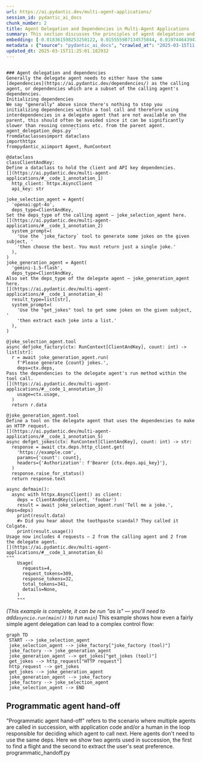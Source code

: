 ```yaml
---
url: https://ai.pydantic.dev/multi-agent-applications/
session_id: pydantic_ai_docs
chunk_number: 2
title: Agent Delegation and Dependencies in Multi-Agent Applications
summary: This section discusses the principles of agent delegation and dependencies in multi-agent systems. It emphasizes that delegate agents should typically have the same or a subset of dependencies as their calling agents. It also covers the initialization of dependencies, warning against initializing dependencies within tool calls due to potential performance issues.
embedding: [-0.018361598253250122, 0.015555987134575844, 0.019744643941521645, -0.024736786261200905, 0.006371895782649517, 0.04367794468998909, 0.004178778268396854, 0.013698752969503403, -0.007534313946962357, 0.01138708833605051, 0.02847759984433651, -0.05632294714450836, 0.004027301445603371, -0.04072744399309158, -0.0041985358111560345, -0.0648583248257637, -0.038488227874040604, 0.003651903010904789, 0.016952207311987877, 0.03948928788304329, 0.041386038064956665, 0.0271077249199152, 0.06311963498592377, 0.04515319690108299, -0.02525048889219761, -0.025369036942720413, 0.01371192466467619, 0.04707629233598709, 0.026817942038178444, -0.03271894529461861, 0.05158107355237007, -0.01537158153951168, -0.03364097699522972, 0.01155173685401678, 0.015806253999471664, 0.03851456940174103, 0.0209959726780653, 0.02398598939180374, -0.02446017600595951, 0.04449460282921791, 0.01138050202280283, -0.034483976662158966, 0.009819635190069675, 0.023274708539247513, -0.01746590994298458, 0.03988444432616234, -0.01388315949589014, -0.008489275351166725, 0.02510559931397438, -0.0011690041283145547, -0.031744226813316345, 0.01616189442574978, -0.005110688507556915, 0.01609603501856327, -0.028214162215590477, 0.012421080842614174, 0.008752712979912758, 0.00132706668227911, -0.02918888069689274, -0.05223966762423515, 0.006622161716222763, -0.007870197296142578, 0.013975362293422222, 0.05447888746857643, -0.03098025545477867, -0.001002709148451686, -0.02115403488278389, 0.010083072818815708, -0.02646230161190033, -0.01238156482577324, -0.007672618608921766, 0.04204463213682175, -0.05202891677618027, -0.019112395122647285, -0.05118591710925102, -0.023748895153403282, -0.015305722132325172, 0.03477375581860542, 0.0053346105851233006, -0.020613988861441612, -0.004791270475834608, -0.0204295814037323, 0.0077516501769423485, 0.010392611846327782, -0.03403613343834877, -0.060379888862371445, -0.04773488640785217, -0.03714469447731972, -0.03082219325006008, -0.01956023834645748, -0.02614617720246315, 0.0048307860270142555, -0.022958582267165184, 0.031322725117206573, 0.08034845441579819, 0.030295317992568016, 0.0209959726780653, 0.005627684760838747, -0.0059339310973882675, 0.015279377810657024, 0.05163376033306122, -0.003365414682775736, -0.08582795411348343, 0.010577017441391945, 0.04881497845053673, 0.011479291133582592, -0.01476567517966032, 0.03843553736805916, -0.038725320249795914, 0.0028615903574973345, -0.07982157915830612, -0.025395380333065987, 0.01819036342203617, 0.012144471518695354, -0.023142989724874496, -0.019323144108057022, 0.02219461463391781, 0.002245805226266384, 0.03177056834101677, -0.014067565090954304, -0.048788633197546005, -0.0024088071659207344, 0.003497133497148752, 0.002448322717100382, 0.008831744082272053, 0.015582331456243992, -0.006088700611144304, -0.04230806976556778, -0.03577481955289841, -0.005150204058736563, 0.03435225784778595, -0.01899384707212448, -0.01666242443025112, -0.037618882954120636, -0.03140175715088844, -0.006312622223049402, -0.015055456198751926, -0.02565881796181202, -0.033588286489248276, 0.018137674778699875, 0.046365007758140564, -0.043309133499860764, -0.009470580145716667, 0.02831953763961792, -0.016636081039905548, 0.09815683215856552, -0.026659879833459854, 0.010860213078558445, -0.02002125419676304, 0.037776947021484375, 0.001974135171622038, -0.008825157769024372, -0.031164662912487984, -0.010563845746219158, -0.03806672617793083, 0.009352033026516438, -0.04884132370352745, 0.028978131711483, 0.055638011544942856, 0.0009730724850669503, -0.041781194508075714, 0.027055036276578903, -0.017900582402944565, 0.00770554831251502, -0.049921415746212006, -0.032139383256435394, 0.0044652665965259075, 0.021575534716248512, -0.030348006635904312, -0.011136822402477264, -0.037197381258010864, -0.05479501187801361, -0.023683035746216774, 0.02903081849217415, 0.03458935022354126, -0.04568007215857506, -0.03432591259479523, -0.043335478752851486, -0.010353095829486847, -0.04038497805595398, 0.009273001924157143, -0.01492373738437891, -0.030137255787849426, -0.015503300353884697, -0.06164438650012016, -0.036486100405454636, 0.044441916048526764, 0.060221824795007706, -0.013685581274330616, 0.05268751084804535, 0.052397727966308594, 0.04834078997373581, 0.0014933616621419787, 0.044441916048526764, 0.022879552096128464, -0.0097340177744627, 0.04873594641685486, 0.010537502355873585, 0.020073940977454185, -0.03364097699522972, 0.04362525790929794, 0.008225837722420692, 0.00844975933432579, 0.007554071955382824, 0.0064081186428666115, -0.05516382306814194, -0.0008767531253397465, -0.027819005772471428, 0.014712987467646599, -0.007053540553897619, 0.01476567517966032, -0.04488975927233696, 0.012368393130600452, -0.02108817547559738, -0.05864119902253151, -0.06359382718801498, -0.031032944098114967, 0.05021119862794876, -0.02035055123269558, 0.07587001472711563, -0.00035152447526343167, 0.009747189469635487, 0.016372643411159515, -0.03540600836277008, -0.0056639076210558414, -0.014660299755632877, 0.011492462828755379, -0.052740197628736496, -0.013646065257489681, 0.033008724451065063, 0.013896331191062927, -0.015384753234684467, 0.01431783102452755, -0.0342995710670948, 0.036328040063381195, -0.05590144917368889, 0.02211558260023594, -0.04755047708749771, -0.01121585350483656, -0.01250669825822115, 0.004224879667162895, -0.0011517161037772894, -0.00635543093085289, -0.009786705486476421, -0.020627159625291824, 0.010847041383385658, -0.03935756906867027, -0.03321947529911995, 0.07355176657438278, 0.008140220306813717, 0.05300363525748253, -0.010524330660700798, 0.005324731580913067, 0.010511158034205437, -0.017795206978917122, -0.01882261410355568, 0.018322082236409187, -0.050158511847257614, -0.03458935022354126, 0.02494753710925579, -0.008759298361837864, 0.02525048889219761, -0.03743447735905647, 0.035748474299907684, 0.0008676974684931338, 0.02349863015115261, 0.02526366151869297, -0.00010907961404882371, -0.013310182839632034, 0.010162103921175003, 0.017518596723675728, 0.028662005439400673, 0.026277896016836166, -0.011367330327630043, -0.03732910007238388, -0.008199493400752544, 0.00752114225178957, 0.015424268320202827, -0.014897393994033337, -0.024354802444577217, -0.02075887843966484, 0.025131942704319954, 0.035827506333589554, 0.009556197561323643, 0.006740708369761705, 0.009826220571994781, -0.030268974602222443, 0.0056968373246490955, -0.009134696796536446, 0.01979733258485794, -0.00796898640692234, 0.0580616369843483, 0.04486341401934624, -0.031243693083524704, 0.015450612641870975, 0.017321018502116203, 0.0030838658567517996, 0.018611863255500793, -0.007580415811389685, -0.019586581736803055, 0.034721069037914276, -0.0111763384193182, -0.03356194496154785, -0.008456345647573471, 0.013949018903076649, 0.016833659261465073, -0.013329939916729927, 0.013073088601231575, 0.02953135035932064, -0.0012093429686501622, -0.02028469182550907, 0.06670238822698593, -0.02968941256403923, -0.0026771840639412403, -0.029979193583130836, 0.00823900941759348, 0.05758744850754738, -0.054584261029958725, 0.04080647602677345, -0.03445763140916824, -0.029109850525856018, -0.041965603828430176, 0.0316915363073349, -0.012368393130600452, 0.0028451255057007074, -0.01443637814372778, 0.026080317795276642, 0.008983220905065536, -0.07223457843065262, 0.01803230121731758, 0.008759298361837864, -0.004791270475834608, 0.01995539478957653, 0.05590144917368889, 0.041886571794748306, -0.013106018304824829, -0.037276413291692734, 0.03466838225722313, 0.05268751084804535, 0.0625927597284317, -0.03643341362476349, 0.014568096958100796, -0.04633866623044014, -0.060379888862371445, -0.021285753697156906, 0.053451478481292725, 0.022076066583395004, 0.030611444264650345, -0.022866379469633102, 0.01905970647931099, 0.017650315538048744, 0.008667095564305782, -0.01786106638610363, 0.0488940104842186, -0.016622910276055336, -0.03419419378042221, -0.022339504212141037, 0.01315211970359087, 0.0025701625272631645, -0.009049080312252045, -0.08324626833200455, 0.03458935022354126, -0.011795416474342346, 0.007000852841883898, -0.02398598939180374, 0.02615934982895851, 0.008594649843871593, -0.03150713071227074, 0.004906524438410997, 0.0328243188560009, 0.0526348240673542, 0.06043257564306259, -0.05453157424926758, -0.024170394986867905, -0.0209959726780653, -0.016148721799254417, -0.02534269355237484, 0.02124623954296112, -0.012407909147441387, 0.011867862194776535, 0.0257510207593441, -0.019257284700870514, -0.03113831952214241, -0.014291487634181976, 0.045100510120391846, 0.05558532476425171, -0.028345881029963493, -0.000987890874966979, -0.01722881570458412, 0.01720247231423855, 0.04907841607928276, -0.06348845362663269, 0.0023544731084257364, 0.01254621334373951, -0.035932883620262146, -0.012078612111508846, 0.021680910140275955, 0.008805399760603905, 0.029162537306547165, 0.0029966020956635475, 0.017070753499865532, 0.006737415213137865, -0.01776886358857155, -0.02968941256403923, -0.057007886469364166, 0.013046745210886002, 0.0469709150493145, 0.026514990255236626, 0.018783098086714745, 0.0018572347471490502, 0.06375189125537872, -0.0001405686343787238, 0.0028187818825244904, -0.007777993567287922, -0.019994910806417465, -0.02671256847679615, -0.049262821674346924, 0.0016275501111522317, 0.029083505272865295, 0.06701851636171341, 0.030268974602222443, -0.05447888746857643, 0.016372643411159515, -0.012941369786858559, -0.013817300088703632, 0.02750288136303425, 0.03458935022354126, -0.021865317597985268, 0.03635438159108162, -0.031322725117206573, 0.005120567511767149, 0.01704441010951996, 0.00605247775092721, 0.004774805624037981, -0.030189944431185722, -0.02058764547109604, 0.045495666563510895, 0.02381475456058979, -0.0139226745814085, -0.01745273731648922, -0.002448322717100382, -0.03216572478413582, -0.01585894078016281, 0.0416494756937027, -0.051844511181116104, 0.0027496295515447855, -0.05737669765949249, -0.06311963498592377, 0.02436797320842743, -0.013040158897638321, -0.005133739206939936, -0.018546003848314285, 0.0010348156793043017, 0.04012154042720795, -0.012328877113759518, -0.021377958357334137, 0.0587465725839138, 0.017518596723675728, 0.03385172411799431, 0.009819635190069675, 0.0362226627767086, -0.017492253333330154, -0.0370129756629467, 0.05684982240200043, 0.004030594602227211, 0.03295603767037392, 0.04747144877910614, -0.008212666027247906, -0.02581688016653061, 0.0236566923558712, 0.04417847841978073, -0.003274857997894287, -0.025527099147439003, -0.05358319729566574, -0.012651588767766953, -0.029952850192785263, 0.07597538828849792, 0.002054812852293253, 0.009911837987601757, 0.020469097420573235, 0.03145444393157959, 0.007573829498142004, 0.0025075962767004967, 0.009905251674354076, 0.00020313504501245916, 0.029057161882519722, -0.013856815174221992, -0.007982158102095127, -0.0223526768386364, -0.0035959226079285145, 0.019757816568017006, 0.016912691295146942, 0.059326138347387314, -0.01492373738437891, 0.010083072818815708, 0.016109205782413483, 0.01531889382749796, -0.022550255060195923, -0.01592480018734932, -0.006233591120690107, 0.04101722687482834, -0.019836848601698875, -0.012533041648566723, 0.017808377742767334, 0.012697690166532993, -0.03461569547653198, 0.030189944431185722, 0.008983220905065536, -0.01110389269888401, 0.015279377810657024, -0.034062474966049194, -0.010089658200740814, 0.006770344916731119, 0.00900956429541111, -0.030769506469368935, -0.003516891272738576, -0.008232423104345798, -0.0020531665068119764, -0.015661362558603287, 0.01858551986515522, 0.002094328636303544, -0.017413223162293434, -0.013909502886235714, 0.00400425074622035, 0.026528161019086838, -0.023037614300847054, 0.013580205850303173, -0.020956456661224365, -0.002767740748822689, 0.02310347370803356, 0.022023379802703857, -0.018954331055283546, 0.009312517940998077, 0.00621383311226964, -0.026409614831209183, 0.02203655056655407, 0.02726578712463379, 0.0049229892902076244, -0.03219207003712654, 0.002066338201984763, -0.012440838851034641, 0.008206079714000225, -0.024894848465919495, -0.012058854103088379, -0.025158286094665527, -0.008607822470366955, 0.015740394592285156, -0.012032510712742805, 0.005956981796771288, -0.02017931640148163, 0.03490547463297844, 0.000701402488630265, 0.019257284700870514, -0.018967503681778908, 0.001418446539901197, 0.013540689833462238, 0.006744001526385546, -0.020943285897374153, 0.019823675975203514, -0.03522159904241562, -0.0076265172101557255, -0.022655630484223366, -0.006543130148202181, -0.007949228398501873, -0.0035531139001250267, 0.031823255121707916, 0.004985555540770292, -0.0053214384242892265, -0.007718720473349094, -0.010116001591086388, 0.029109850525856018, 0.02115403488278389, -0.0051765479147434235, -0.007824094966053963, 0.014291487634181976, -0.0016168479342013597, 0.04117529094219208, -0.013026987202465534, -0.013283838517963886, -0.005532188806682825, -0.011130237020552158, -0.027292130514979362, 0.020469097420573235, -0.0032007661648094654, 0.006543130148202181, -0.03153347596526146, -0.03153347596526146, -0.01625409722328186, -0.01905970647931099, -0.011070962995290756, 0.006315915379673243, -0.0045903995633125305, -8.397072087973356e-05, 0.005232528317719698, -0.03888338431715965, 0.009035907685756683, -0.002621203660964966, 0.0038692390080541372, -0.027055036276578903, 0.005657321307808161, 0.012249846011400223, -0.03137541189789772, -0.03277163207530975, -0.01541109662503004, -0.0160170029848814, -0.017597628757357597, 0.0024911314249038696, -0.00309703778475523, -0.002621203660964966, 0.009398134425282478, 0.01178224477916956, -0.011163166724145412, -0.006836204323917627, -0.020100286230444908, -0.014936909079551697, -0.005877950228750706, -0.01674145646393299, 0.014225628226995468, 0.04341450706124306, -0.017821550369262695, 0.02430211380124092, 0.019586581736803055, 0.018387941643595695, 0.006487149745225906, -0.0013138947542756796, 0.01713661290705204, -0.011953478679060936, -0.013185049407184124, -0.00816656369715929, 0.006750587373971939, -0.04947357252240181, 0.014146596193313599, 0.01388315949589014, 0.005459743086248636, -0.015898456797003746, -0.012236674316227436, -0.015898456797003746, -0.004547590855509043, -0.003125027986243367, -0.06127557530999184, 0.004478438291698694, 0.0060623567551374435, 0.012401322834193707, 0.008041431196033955, 0.02044275403022766, 0.02669939585030079, -0.012361806817352772, -0.011301470920443535, 0.03830381855368614, -0.019599754363298416, -0.002206289442256093, -0.05021119862794876, 0.025724677368998528, 0.002938975114375353, 0.02477630227804184, 0.014304659329354763, -0.008805399760603905, -0.015898456797003746, -0.03171788156032562, 0.03643341362476349, -0.03163884952664375, 0.013073088601231575, -0.018229879438877106, 0.016701940447092056, 0.005733059719204903, 0.019323144108057022, 0.02750288136303425, 0.01568770594894886, 0.020798394456505775, -0.009589127264916897, -0.038251131772994995, 0.013790955767035484, 0.05052732303738594, -0.02067984826862812, -0.008067775517702103, 0.00561451306566596, -0.007297220174223185, -0.013441900722682476, -0.03432591259479523, 0.034141506999731064, -0.007870197296142578, -0.0015444026794284582, -0.028925443068146706, 0.029320599511265755, 0.048156384378671646, -0.05969494953751564, 0.028846412897109985, 0.009437650442123413, 0.01033992413431406, 0.02189166098833084, 0.016030175611376762, -0.006121630314737558, 0.002772680250927806, 0.016754629090428352, 0.0342995710670948, 0.0085748927667737, -0.006138095166534185, 0.03490547463297844, -0.02839856781065464, -0.05690251290798187, -0.018243050202727318, -0.017360534518957138, 0.00889101717621088, 0.010932658798992634, -0.028345881029963493, -0.07054857909679413, -0.01801912859082222, 0.030137255787849426, 0.01537158153951168, -0.01649119146168232, -0.0018654671730473638, 0.023063957691192627, -0.02953135035932064, -0.013013815507292747, -0.024354802444577217, -0.013422143645584583, -0.04683919623494148, 0.013988533988595009, 0.03690760210156441, -0.0055717043578624725, -0.025197802111506462, 0.010353095829486847, -0.033430226147174835, -0.02011345699429512, -0.012816237285733223, -0.04631232097744942, -0.04241344705224037, 0.012006166391074657, 0.026119833812117577, 0.005403762683272362, -0.021536020562052727, 0.015911627560853958, -0.016109205782413483, -0.05245041847229004, -0.022405363619327545, -0.007119399961084127, -0.05479501187801361, 0.000679998192936182, -0.06059063598513603, -0.011070962995290756, 0.027055036276578903, -0.02340642735362053, -0.0043565984815359116, 0.009042493999004364, -0.012190572917461395, 0.019033363088965416, 0.04141238331794739, 0.04062207043170929, -0.01770300418138504, 0.04438922926783562, -0.06348845362663269, 0.010847041383385658, 0.0011772365542128682, 0.007810923270881176, 0.005670493468642235, 0.030532412230968475, -0.01882261410355568, -0.04407310113310814, -0.029162537306547165, -0.010893142782151699, 0.006319208536297083, -0.014396862126886845, -0.018848957493901253, 0.04578544571995735, -0.010372853837907314, -0.03767156973481178, 0.011090721003711224, -0.02976844273507595, 0.002938975114375353, 0.004508075304329395, -0.00694157974794507, -0.009068837389349937, -0.0029982486739754677, 0.015832597389817238, 0.016056519001722336, -0.010484814643859863, -0.008989806286990643, -0.01110389269888401, 0.009062252007424831, -0.02131209895014763, 0.01978415995836258, 0.0048274933360517025, -0.01987636275589466, 0.0183352530002594, 0.023999162018299103, -0.002173359738662839, -0.012730619870126247, -0.004491610452532768, -0.0013196575455367565, -0.03319313004612923, -0.04676016420125961, -0.011874447576701641, 0.021180380135774612, 0.008074360899627209, 0.02252391166985035, 0.009885494597256184, 0.02583005279302597, -0.1191791519522667, -0.024236254394054413, 0.014238799922168255, -0.027792662382125854, 0.00679668877273798, 0.01050457265228033, 0.0362226627767086, 0.026673052459955215, -0.02316933311522007, -0.014963253401219845, 0.008015087805688381, -0.004870301578193903, -0.01480519026517868, -0.033351194113492966, 0.016464846208691597, -0.0077516501769423485, 0.00034185138065367937, 0.01464712806046009, 0.023538146167993546, 0.007672618608921766, -0.024183567613363266, -0.0024038676638156176, -0.05495307222008705, -0.006875720340758562, -0.006967923138290644, -0.00048530136700719595, -0.012888682074844837, 0.01674145646393299, 0.021786285564303398, -0.0036650749389082193, -0.00621712626889348, -0.01626726984977722, 0.009747189469635487, -0.00637848163023591, -0.03298238292336464, 0.05447888746857643, -0.000120090480777435, 0.013231150805950165, 0.02139112912118435, -0.01971830055117607, 0.009299345314502716, 0.0050086067058146, 0.02792438119649887, 0.004781391471624374, 0.012776721268892288, 0.012631830759346485, -0.0251846294850111, -0.006809860933572054, -0.0162409245967865, 0.02052178606390953, 0.026277896016836166, -0.015872113406658173, 0.032297443598508835, 0.0034115163143724203, 0.040753789246082306, 0.04301935061812401, -0.025803707540035248, 0.012980885803699493, 0.004926282446831465, 0.03377269580960274, 0.022721489891409874, 0.03827747702598572, 0.009839392267167568, -0.018690895289182663, -0.013059916906058788, -0.0015600442420691252, -0.00577257527038455, 0.011354158632457256, -0.014028050005435944, 0.002025176305323839, -0.007619931362569332, 0.02011345699429512, 0.03063778765499592, 0.0008602882735431194, 0.012677932158112526, 0.027845349162817, 0.015437440946698189, 0.002561930101364851, -7.100465154508129e-05, 0.003803379600867629, 0.04230806976556778, -0.05118591710925102, -0.0049394541420042515, 0.03883069381117821, -0.06164438650012016, -0.010089658200740814, 0.009319103322923183, -0.007448696997016668, 0.0030031881760805845, 0.025724677368998528, 0.01929680071771145, 0.00900956429541111, 0.008509033359587193, 0.007415767293423414, -0.039462946355342865, -0.012072025798261166, -0.06016913801431656, 0.03208669275045395, 0.01954706571996212, 0.018374769017100334, 0.02486850507557392, 0.027660943567752838, -0.01021479070186615, -0.008811986073851585, -0.030163599178195, 0.03796135261654854, -0.006072235759347677, -0.030848536640405655, -0.03090122528374195, -0.011261955834925175, 0.014107081107795238, 0.012394736520946026, -0.06227663904428482, 0.038751665502786636, -0.015384753234684467, -0.013231150805950165, 0.06617551296949387, -0.011110479012131691, -0.050395604223012924, 0.01938900351524353, -0.004554176703095436, 0.03058510087430477, 0.02044275403022766, 0.02381475456058979, -0.007481626700609922, 0.0006631216965615749, -0.05010582134127617, -0.013909502886235714, -0.019244113937020302, 0.015437440946698189, 0.006450926885008812, -0.006487149745225906, -0.020139800384640694, 0.0033407174050807953, -0.015226691029965878, 0.00414255540817976, 0.027318473905324936, -0.03419419378042221, -0.018927987664937973, -0.015635019168257713, 0.003556407056748867, -0.05590144917368889, -0.005410348530858755, -0.0024186859373003244, -0.04438922926783562, -0.022181442007422447, 0.032455507665872574, 0.003997664898633957, -0.038251131772994995, 0.025606129318475723, -0.01647801883518696, 0.006444341037422419, 0.0006133155548013747, 0.03000553697347641, 0.001904982840642333, 0.03598557040095329, 0.003737520193681121, -0.04994776099920273, 0.014238799922168255, -0.017110269516706467, -0.019573410972952843, 0.05858851224184036, -0.027160411700606346, -0.005966860800981522, 0.004932868294417858, 0.0014060979010537267, -0.01271086186170578, -0.003602508455514908, 0.00824559573084116, -0.04528491571545601, -0.022260474041104317, -0.03577481955289841, -0.010629705153405666, 0.007396009285002947, 0.051291290670633316, 0.05621757358312607, 0.03377269580960274, 0.004817614331841469, -0.00723794661462307, 0.045416634529829025, 0.03822479024529457, 0.022563425824046135, -0.037618882954120636, -0.026343755424022675, 0.010287236422300339, -0.012612072750926018, 0.012500111944973469, 0.014884221367537975, -0.0017831429140642285, 0.00605247775092721, 0.034879133105278015, 0.00960888434201479, -0.031111974269151688, 0.004409286193549633, -0.04359891638159752, 0.03756619617342949, 0.013975362293422222, -0.017241988331079483, -0.013790955767035484, -0.004840665031224489, -0.0036617820151150227, 0.03177056834101677, -0.0021815921645611525, 0.004656258970499039, 0.05468963459134102, 0.0511595718562603, -0.009661572054028511, -0.003674953943118453, -0.01122243981808424, -0.005443278234452009, -0.0050645871087908745, -0.02477630227804184, -0.01608286239206791, 0.029241569340229034, -0.017347363755106926, 0.004656258970499039, -0.017887409776449203, -0.018058644607663155, 0.0023001390509307384, -0.028293192386627197, 0.0021140864118933678, -0.033035069704055786, 0.0036123874597251415, 0.017004894092679024, 0.026422787457704544, -0.0008709903922863305, -0.006184196565300226, -0.0013361223973333836, 0.017255159094929695, -0.005347782280296087, -0.017571285367012024, 0.004498196300119162, -0.01408073678612709, 0.007086470257490873, 0.03321947529911995, -0.030532412230968475, 0.010069900192320347, 0.0069152358919382095, -0.015648189932107925, 0.014884221367537975, -0.005522309802472591, 0.010583603754639626, -0.004676016513258219, -0.004330254625529051, 0.02606714516878128, 0.004247930366545916, 0.031981319189071655, 0.042597852647304535, 0.017518596723675728, -0.003711176570504904, 0.0027792660985141993, -0.005551946349442005, 0.031902287155389786, -0.003744106274098158, 0.0350898839533329, -0.032455507665872574, 0.028372224420309067, 0.053767602890729904, -0.005387297831475735, -0.006269813980907202, -0.008397071622312069, 0.0097340177744627, -0.00472870422527194, -0.00015538699517492205, -0.02768728695809841, -0.02887275628745556, -0.01238156482577324, 0.04062207043170929, 0.027819005772471428, -0.002357766032218933, -0.0025388794019818306, 0.005324731580913067, 0.010076486505568027, 0.027318473905324936, -0.0009681329829618335, -0.004116211552172899, -0.013685581274330616, -0.0047023603692650795, -0.020719364285469055, -0.03063778765499592, -0.007791165728121996, -0.028582975268363953, -0.031243693083524704, -0.005759403575211763, 0.0015065334737300873, -0.0150817995890975, -0.012835994362831116, -0.026119833812117577, 0.012579143047332764, -0.009575954638421535, 0.04915744811296463, 0.017821550369262695, -0.0019823675975203514, -0.007310392335057259, -0.009799877181649208, -0.021114520728588104, 0.012691103853285313, 0.020087113603949547, 0.0022523910738527775, -0.015714049339294434, -0.0019807210192084312, 0.01762397214770317, -0.02036372199654579, 0.020060770213603973, 0.03682857006788254, 0.004820907022804022, 0.013619721867144108, -0.012625244446098804, 0.03150713071227074, 0.007014025002717972, -0.037539850920438766, 0.010036970488727093, 0.02742384932935238, -0.012052267789840698, 0.03400978818535805, 0.03877800703048706, -0.0564810112118721, -0.012849166989326477, -0.024802645668387413, 0.003129967488348484, -0.018440628424286842, 0.03917316347360611, 0.005216063465923071, 0.017505425959825516, 0.00633567338809371, -0.029821131378412247, -0.018651379272341728, 0.008996392600238323, -0.01697855070233345, -0.012230088002979755, 0.019599754363298416, 0.003128320910036564, 0.023366911336779594, 0.0029817838221788406, -0.043572571128606796, 0.008877845481038094, -0.028503943234682083, 0.010912900790572166, -0.0015040638390928507, -0.015266206115484238, 0.0042281728237867355, -0.01801912859082222, -0.0032501607201993465, -0.019086049869656563, 0.013204807415604591, -0.020982801914215088, 0.0014102141140028834, -0.022379020228981972, 0.03074316307902336, 0.025961771607398987, 0.07165501266717911, -0.0010677453828975558, -0.027371162548661232, 0.034167852252721786, 0.03466838225722313, 0.004791270475834608, 0.007185259368270636, -0.004554176703095436, -0.009384962730109692, -0.025052910670638084, -0.028372224420309067, 0.04033229127526283, 0.012559385038912296, -0.007145743817090988, 0.015951143577694893, -0.0024055142421275377, 0.004471852444112301, -0.004152434412389994, 0.009595712646842003, 0.017281504347920418, 0.015911627560853958, 0.06580670177936554, -0.034167852252721786, -0.046444039791822433, 0.011459533125162125, -0.012368393130600452, 0.00679668877273798, -0.03619632124900818, 0.01584576815366745, 0.031032944098114967, 0.02398598939180374, -0.0339571014046669, 0.00442245788872242, -0.014133424498140812, -0.056112200021743774, 0.006740708369761705, 0.03540600836277008, -0.009885494597256184, 0.003263332648202777, 0.013488003052771091, -0.00619407556951046, 0.0035465280525386333, 0.01688634790480137, -0.00400425074622035, -0.005133739206939936, 0.021654566749930382, 0.004557469859719276, -0.04873594641685486, 0.03545869514346123, 0.014067565090954304, 0.006599110551178455, 0.014515409246087074, 0.02316933311522007, -0.02726578712463379, -0.01404122170060873, -0.03129637986421585, -0.028108786791563034, 0.047102633863687515, 0.019165081903338432, 0.01930997334420681, -0.0373554453253746, -0.004366477485746145, 0.009233485907316208, 0.023696208372712135, 0.009740603156387806, -0.015635019168257713, 0.011288299225270748, -0.025632474571466446, -0.001235686824657023, 0.04296666383743286, -0.03098025545477867, 0.0019066293025389314, 0.026765255257487297, -0.010642876848578453, -0.004185364115983248, 0.016675597056746483, 0.005976739339530468, -0.03690760210156441, 0.01062311977148056, 0.027134068310260773, -0.008713196963071823, 0.009925009682774544, -0.01940217614173889, 0.019678784534335136, -0.02357766032218933, -0.031559817492961884, 0.011808588169515133, 0.014370518736541271, -0.02831953763961792, -0.0043368409387767315, -0.0005630977684631944, -0.0020136507228016853, -0.0026574262883514166, 0.015727221965789795, 0.019086049869656563, -0.014568096958100796, 0.004033887758851051, -0.007145743817090988, -0.04325644671916962, 0.04054303839802742, 0.005426813382655382, -0.008423415943980217, -0.011400260031223297, 0.0003791030903812498, -0.007837267592549324, 0.01029382273554802, -0.022141925990581512, -0.007949228398501873, -0.005021778400987387, 0.028582975268363953, -0.01388315949589014, 0.005489380098879337, 0.014541752636432648, -0.0016053225845098495, -0.0015715697081759572, 0.001300722942687571, -0.018954331055283546, -0.009905251674354076, -0.020152973011136055, -0.013046745210886002, -0.0018407698953524232, 0.0006046714843250811, -0.001418446539901197, -0.017676658928394318, 0.013790955767035484, 0.027239443734288216, 0.008956876583397388, -0.013073088601231575, -0.007211603224277496, -0.015292550437152386, -0.018243050202727318, 0.01149904914200306, 0.0042314655147492886, -0.0038758250884711742, -0.028688348829746246, 0.012058854103088379, 0.0017255159327760339, -0.014568096958100796, -0.008271939121186733, -0.0002107500476995483, -0.008311455138027668, -0.0031365533359348774, -0.02284003607928753, -0.02734481729567051, -0.010570432059466839, 0.00841024424880743, 0.010069900192320347, -0.014778846874833107, 0.0028451255057007074, 0.01963927038013935, 0.04230806976556778, -0.016451675444841385, 0.030506068840622902, -0.025369036942720413, -0.021022316068410873, -0.047603167593479156, 0.024631410837173462, -0.021443817764520645, -0.004817614331841469, -0.014396862126886845, 0.03661781921982765, -0.007903126999735832, -0.0056836651638150215, 0.0021667738910764456, 0.030427036806941032, -0.004511367995291948, -0.01531889382749796, 0.027239443734288216, 0.004857129883021116, -0.0259749423712492, 0.012302533723413944, -0.0251846294850111, 0.019757816568017006, 0.0032830904237926006, 0.03071681782603264, 0.0011336046736687422, 0.015793081372976303, -0.038409195840358734, 0.0038066727574914694, 0.003334131557494402, -0.008087532594799995, -0.01061653345823288, 0.01834842562675476, 0.002556990832090378, -0.02726578712463379, -0.012118127197027206, -0.032218411564826965, -0.01431783102452755, -0.015305722132325172, -0.017992785200476646, 0.010873384773731232, 0.031586162745952606, 0.005357661284506321, 0.002147016115486622, 0.026567677035927773, 0.0024367973674088717, -0.028582975268363953, -0.013764612376689911, 0.02341959811747074, 0.0580616369843483, -0.02895178645849228, 0.002736457623541355, -0.048946697264909744, 0.014633956365287304, -0.006296157371252775, 0.0320340059697628, 0.0026508404407650232, -0.009417892433702946, 0.006230297964066267, -0.003582750679925084, 0.006177610717713833, 0.014607612043619156, 0.009839392267167568, -0.01226960401982069, 0.028424911201000214, -0.011321228928864002, 0.038172099739313126, -0.000987890874966979, 0.018519660457968712, -0.03453666344285011, -0.010695564560592175, -0.013988533988595009, 0.028925443068146706, -0.06143363565206528, 0.015898456797003746, -0.003618973307311535, 0.024275770410895348, 0.02173359878361225, -0.02035055123269558, -0.012519869953393936, 0.03461569547653198, -0.010873384773731232, 0.013204807415604591, -0.014607612043619156, -0.00011813527817139402, -0.008818572387099266, -0.03556406870484352, 0.0011533625656738877, 0.015424268320202827, 0.009872321970760822, -0.020785223692655563, 0.03047972545027733, -0.008061189204454422, 0.02284003607928753, -0.008765884675085545, 0.002942268270999193, 0.012203744612634182, 0.0057791611179709435, -0.015542815439403057, -0.024078192189335823, 0.038567256182432175, -0.007257704623043537, -0.01649119146168232, 0.0002871057658921927, 0.014093909412622452, -0.004567348398268223, 0.030348006635904312, -0.0244470052421093, 0.014831534586846828, 0.018717238679528236, -0.017716174945235252, -0.0013558801729232073, -0.021101348102092743, 0.0041985358111560345, -0.007428938988596201, 0.021509675309062004, -0.038488227874040604, 0.008627579547464848, -0.025632474571466446, -0.026528161019086838, 0.012743791565299034, 0.03332484886050224, -0.013817300088703632, -0.027134068310260773, -0.00960888434201479, 0.017097096890211105, -0.014528580941259861, 0.0005643326439894736, -0.015345237217843533, -0.02299809828400612, -0.00028134306194260716, 0.00205975235439837, 0.00118711544200778, -0.01738687790930271, 0.010122587904334068, -0.01121585350483656, -0.01049798633903265, 0.009352033026516438, 0.034747414290905, 0.009878908284008503, 0.010484814643859863, -0.002942268270999193, 0.02517145872116089, -0.002752922475337982, 0.016846831887960434, 0.022971754893660545, 0.03419419378042221, -0.02044275403022766, -0.005940516944974661, -0.03227110207080841, -0.015437440946698189, -0.012052267789840698, 0.03740813210606575, -0.008739541284739971, 0.000614962016697973, 0.027134068310260773, 0.007646275218576193, 0.0007363902986980975, -0.02316933311522007, 0.008456345647573471, 0.03295603767037392, -0.001219221972860396, -0.011795416474342346, 0.006371895782649517, -0.00489005958661437, 0.06127557530999184, 0.0047978563234210014, -0.01468664314597845, -0.029873818159103394, 0.033825382590293884, 0.01006331481039524, -0.003467496717348695, 0.0011311350390315056, -0.030690474435687065, 0.047919292002916336, -0.005973446648567915, -0.008627579547464848, 0.00018821378762368113, 0.032218411564826965, 4.6307381126098335e-05, 0.014028050005435944, 0.026277896016836166, 0.04064841568470001, -0.015029112808406353, 0.020890597254037857, 0.023709379136562347, 0.013171877712011337, -0.011347572319209576, 0.020258348435163498, 0.004359891638159752, -0.030110912397503853, -0.025000223889946938, -0.005515723954886198, 0.024828989058732986, -0.0014760735211893916, 0.02816147357225418, 0.008034845814108849, 0.0036980046425014734, -0.050237540155649185, -0.015727221965789795, -0.016306784003973007, 0.013580205850303173, 0.01873040944337845, -0.0034246882423758507, -0.005002020392566919, -0.01825622282922268, 0.008956876583397388, -0.004876887891441584, -0.01857234723865986, 0.0048307860270142555, -0.004672723822295666, -0.028503943234682083, 0.045100510120391846, -0.018809441477060318, -0.016780972480773926, 0.003793500829488039, -0.009793290868401527, -0.025632474571466446, 0.006161145865917206, 0.021351613104343414, -0.0037803289014846087, -0.009082010015845299, 0.023182503879070282, -0.02052178606390953, -0.012618659064173698, -0.015450612641870975, -0.03572213277220726, -0.006417997181415558, 0.0160170029848814, -0.020152973011136055, 0.008153392001986504, -0.019810503348708153, 0.01033992413431406, -0.014423206448554993, -6.637391197727993e-05, 0.0009450822253711522, -0.025210974738001823, -0.025882739573717117, 0.005660614464432001]
metadata : {"source": "pydantic_ai_docs", "crawled_at": "2025-03-15T11:25:01.182932", "url_path": "/multi-agent-applications/", "chunk_size": 4268}
updated_dt: 2025-03-15T11:25:01.182932
---
```

```

### Agent delegation and dependencies
Generally the delegate agent needs to either have the same [dependencies](https://ai.pydantic.dev/dependencies/) as the calling agent, or dependencies which are a subset of the calling agent's dependencies.
Initializing dependencies
We say "generally" above since there's nothing to stop you initializing dependencies within a tool call and therefore using interdependencies in a delegate agent that are not available on the parent, this should often be avoided since it can be significantly slower than reusing connections etc. from the parent agent.
agent_delegation_deps.py```
fromdataclassesimport dataclass
importhttpx
frompydantic_aiimport Agent, RunContext

@dataclass
classClientAndKey: 
Define a dataclass to hold the client and API key dependencies.
[](https://ai.pydantic.dev/multi-agent-applications/#__code_1_annotation_1)
  http_client: httpx.AsyncClient
  api_key: str

joke_selection_agent = Agent(
  'openai:gpt-4o',
  deps_type=ClientAndKey, 
Set the deps_type of the calling agent — joke_selection_agent here.
[](https://ai.pydantic.dev/multi-agent-applications/#__code_1_annotation_2)
  system_prompt=(
    'Use the `joke_factory` tool to generate some jokes on the given subject, '
    'then choose the best. You must return just a single joke.'
  ),
)
joke_generation_agent = Agent(
  'gemini-1.5-flash',
  deps_type=ClientAndKey, 
Also set the deps_type of the delegate agent — joke_generation_agent here.
[](https://ai.pydantic.dev/multi-agent-applications/#__code_1_annotation_4)
  result_type=list[str],
  system_prompt=(
    'Use the "get_jokes" tool to get some jokes on the given subject, '
    'then extract each joke into a list.'
  ),
)

@joke_selection_agent.tool
async defjoke_factory(ctx: RunContext[ClientAndKey], count: int) -> list[str]:
  r = await joke_generation_agent.run(
    f'Please generate {count} jokes.',
    deps=ctx.deps, 
Pass the dependencies to the delegate agent's run method within the tool call.
[](https://ai.pydantic.dev/multi-agent-applications/#__code_1_annotation_3)
    usage=ctx.usage,
  )
  return r.data

@joke_generation_agent.tool 
Define a tool on the delegate agent that uses the dependencies to make an HTTP request.
[](https://ai.pydantic.dev/multi-agent-applications/#__code_1_annotation_5)
async defget_jokes(ctx: RunContext[ClientAndKey], count: int) -> str:
  response = await ctx.deps.http_client.get(
    'https://example.com',
    params={'count': count},
    headers={'Authorization': f'Bearer {ctx.deps.api_key}'},
  )
  response.raise_for_status()
  return response.text

async defmain():
  async with httpx.AsyncClient() as client:
    deps = ClientAndKey(client, 'foobar')
    result = await joke_selection_agent.run('Tell me a joke.', deps=deps)
    print(result.data)
    #> Did you hear about the toothpaste scandal? They called it Colgate.
    print(result.usage()) 
Usage now includes 4 requests — 2 from the calling agent and 2 from the delegate agent.
[](https://ai.pydantic.dev/multi-agent-applications/#__code_1_annotation_6)
"""
    Usage(
      requests=4,
      request_tokens=309,
      response_tokens=32,
      total_tokens=341,
      details=None,
    )
    """

```

_(This example is complete, it can be run "as is" — you'll need to add`asyncio.run(main())` to run `main`)_
This example shows how even a fairly simple agent delegation can lead to a complex control flow:
```
graph TD
 START --> joke_selection_agent
 joke_selection_agent --> joke_factory["joke_factory (tool)"]
 joke_factory --> joke_generation_agent
 joke_generation_agent --> get_jokes["get_jokes (tool)"]
 get_jokes --> http_request["HTTP request"]
 http_request --> get_jokes
 get_jokes --> joke_generation_agent
 joke_generation_agent --> joke_factory
 joke_factory --> joke_selection_agent
 joke_selection_agent --> END
```

## Programmatic agent hand-off
"Programmatic agent hand-off" refers to the scenario where multiple agents are called in succession, with application code and/or a human in the loop responsible for deciding which agent to call next.
Here agents don't need to use the same deps.
Here we show two agents used in succession, the first to find a flight and the second to extract the user's seat preference.
programmatic_handoff.py